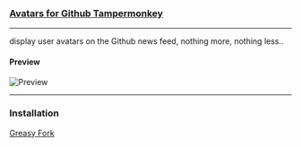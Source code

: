 ### [Avatars for Github Tampermonkey](https://github.com/maijz128/tampermonkey-github-avatars)
---

display user avatars on the Github news feed, nothing more, nothing less..

#### Preview

![Preview](https://github.com/maijz128/tampermonkey-github-avatars/raw/master/screenshots/github-avatars.png)

---

### Installation

[Greasy Fork](https://greasyfork.org/scripts/31500-github-avatars)
